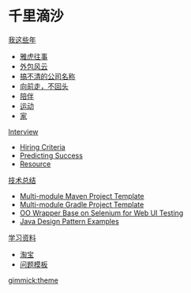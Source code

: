 # 千里滴沙

[我这些年]()
  
  * [雅虎往事](history/yahoo.md)
  * [外包风云](history/vendor.md)
  * [搞不清的公司名称](history/myspace.md)
  * [向前走，不回头](history/biketrip.md)
  * [陪伴](history/pet.md)
  * [运动](history/exercise.md)
  * [家](history/home.md)

[Interview]()
  
  * [Hiring Criteria](interview/hiring-criteria.md)
  * [Predicting Success](interview/focus.md)
  * [Resource](interview/index.md)

[技术总结]()
  
  * [Multi-module Maven Project Template](https://github.com/zhouqianli/java-maven-template)
  * [Multi-module Gradle Project Template](https://github.com/zhouqianli/scala-gradle-template)
  * [OO Wrapper Base on Selenium for Web UI Testing](https://github.com/zhouqianli/cat)
  * [Java Design Pattern Examples](https://github.com/zhouqianli/DesignPatterns)

[学习资料]()

  * [淘宝](learning/taobao.md)
  * [问题模板](learning/questions.md)

[gimmick:theme](spacelab)